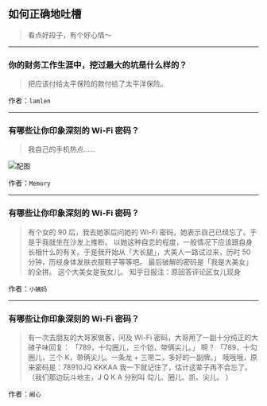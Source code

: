 ## 如何正确地吐槽

> 看点好段子，有个好心情～


 
---

### 你的财务工作生涯中，挖过最大的坑是什么样的？

> 把应该付给太平保险的款付给了太平洋保险。


作者：`lamlen`

---

### 有哪些让你印象深刻的 Wi-Fi 密码？

> 我自己的手机热点……



![配图](http://pic1.zhimg.com/70/v2-377b3f8019ccec4e8a265650c02e5170_b.jpg)


作者：`Memory`

---

### 有哪些让你印象深刻的 Wi-Fi 密码？

> 有个女的 90 后，我去她家后问她的 Wi-Fi 密码，她表示自己已经忘了。于是乎我就坐在沙发上推断。
> 以她这种自恋的程度，一般情况下应该跟自身长相什么的有关。于是我开始从「大长腿」，大美人一路试过来，历时 50 分钟，历经身体发肤衣服鞋子等等吧。
> 最后破解的密码是「我是大美女」的全拼。
> 这个大美女是我女儿。
> 知乎日报注：原回答评论区女儿现身


作者：`小姨妈`

---

### 有哪些让你印象深刻的 Wi-Fi 密码？

> 有一次去朋友的大哥家做客，问及 Wi-Fi 密码，大哥用了一副十分纯正的大碴子味回复：
> 「789，十勾圈儿，三个铠，带俩尖儿。」
> 啊？
> 「789，十勾圈儿，三个 K，带俩尖儿。一条龙 + 三带二，多好的一副牌。」
> 哦哦哦，原来密码是：78910JQ KKKAA
> 我一下就记住了，估计这辈子再不会忘了。
> （我们那边玩斗地主，J Q K A 分别叫 勾儿、圈儿、凯、尖儿。 ）


作者：`阚心`